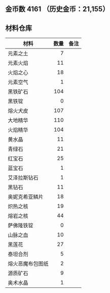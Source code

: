 ## 金币数 4161 （历史金币：21,155）
## 材料仓库
| 材料        | 数量   |  备注  |
| --------   | -----:  | :----:  |
| 元素之土      | 7   |        |
| 元素火焰      | 11   |        |
| 火焰之心        |   18   |      |
| 元素空气        |    1   |    |
|黑铁矿石|104||
|黑铁锭|0||
|熔火犬皮|107||
|大地精华|110||
|火焰精华|104||
|黄水晶|11||
|青绿石|21||
|红宝石|25||
|蓝宝石|1||
|艾泽拉斯钻石|1||
|黑钻石|11||
|奥妮克希亚鳞片|18||
|炽热之核|19||
|熔岩之核|44||
|萨佛隆铁锭|0||
|山脉之血|10||
|黑莲花|27||
|泰坦合剂|5||
|熔火恶魔布包图纸|2||
|源质矿石|9||
|奥术水晶|1||
